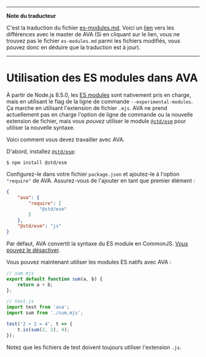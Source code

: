 ___
**Note du traducteur**

C'est la traduction du fichier [es-modules.md](https://github.com/avajs/ava/blob/master/docs/recipes/es-modules.md). Voici un [lien](https://github.com/avajs/ava/compare/0b27db54228cd297066151bd20d3425c47b1542c...master#diff-1da5d6bfe1c97b416498e18caafe90fc) vers les différences avec le master de AVA (Si en cliquant sur le lien, vous ne trouvez pas le fichier `es-modules.md` parmi les fichiers modifiés, vous pouvez donc en déduire que la traduction est à jour).
___
# Utilisation des ES modules dans AVA

À partir de Node.js 8.5.0, les [ES modules](http://2ality.com/2017/09/native-esm-node.html) sont nativement pris en charge, mais en utilisant le flag de la ligne de commande `--experimental-modules`. Ça marche en utilisant l'extension de fichier `.mjs`. AVA ne prend actuellement pas en charge l'option de ligne de commande ou la nouvelle extension de fichier, mais vous *pouvez* utiliser le module [`@std/esm`](https://github.com/standard-things/esm) pour utiliser la nouvelle syntaxe.

Voici comment vous devez travailler avec AVA.

D'abord, installez [`@std/esm`](https://github.com/standard-things/esm):

```
$ npm install @std/esm
```

Configurez-le dans votre fichier `package.json` et ajoutez-le à l'option `"require"` de AVA. Assurez-vous de l'ajouter en tant que premier élément :

```json
{
	"ava": {
		"require": [
			"@std/esm"
		]
	},
	"@std/esm": "js"
}
```

Par défaut, AVA convertit la syntaxe du ES module en CommonJS. [Vous pouvez le désactiver](./babel.md#préserver-la-syntaxe-du-module-es).

Vous pouvez maintenant utiliser les modules ES natifs avec AVA :

```js
// sum.mjs
export default function sum(a, b) {
	return a + b;
};
```

```js
// test.js
import test from 'ava';
import sum from './sum.mjs';

test('2 + 2 = 4', t => {
	t.is(sum(2, 2), 4);
});
```

Notez que les fichiers de test doivent toujours utiliser l'extension `.js`.
